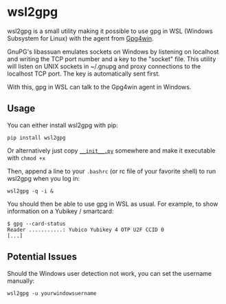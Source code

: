 # wsl2gpg

wsl2gpg is a small utility making it possible to use gpg in WSL 
(Windows Subsystem for Linux) with the agent
from [Gpg4win](https://gpg4win.org/).

GnuPG's libassuan emulates sockets on Windows by listening on localhost
and writing the TCP port number and a key to the "socket" file. 
This utility will listen on UNIX sockets in ~/.gnupg and proxy
connections to the localhost TCP port. The key is automatically sent first. 

With this, gpg in WSL can talk to the Gpg4win agent in Windows. 

## Usage

You can either install wsl2gpg with pip:

```shell
pip install wsl2gpg
```

Or alternatively just copy [`__init__.py`](wsl2gpg/__init__.py) somewhere
and make it executable with `chmod +x`

Then, append a line to your `.bashrc` (or rc file of your favorite shell)
to run wsl2gpg when you log in:

```shell
wsl2gpg -q -i &
```

You should then be able to use gpg in WSL as usual. For example, to show
information on a Yubikey / smartcard:

```shell
$ gpg --card-status
Reader ...........: Yubico Yubikey 4 OTP U2F CCID 0
[...]
```

## Potential Issues

Should the Windows user detection not work, you can set the username manually:

```shell
wsl2gpg -u yourwindowsuername
```